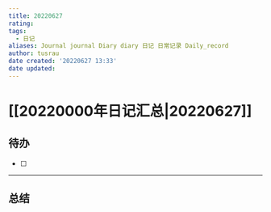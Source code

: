```yaml
---
title: 20220627
rating:
tags:
  - 日记
aliases: Journal journal Diary diary 日记 日常记录 Daily_record
author: tusrau
date created: '20220627 13:33'
date updated:
---
```


# [[20220000年日记汇总|20220627]]

## 待办

- [ ] 

---

## 总结
